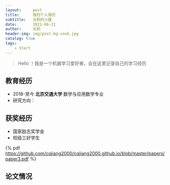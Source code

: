 ```yaml
---
layout:     post
title:      我的个人简历
subtitle:   北枳的小屋
date:       2021-06-21
author:     北枳
header-img: img/post-bg-cook.jpg
catalog: true
tags:
    - Start
---
```

> Hello ！我是一个机器学习爱好者，会在这里记录自己的学习经历
## 教育经历
- 2018-至今 **北京交通大学** 数学与应用数学专业
- 研究方向： 
## 获奖经历
- 国家励志奖学金
- 校级三好学生

{% pdf https://github.com/cqjiang2000/cqjiang2000.github.io/blob/master/papers/paper3.pdf %}
## 论文情况
